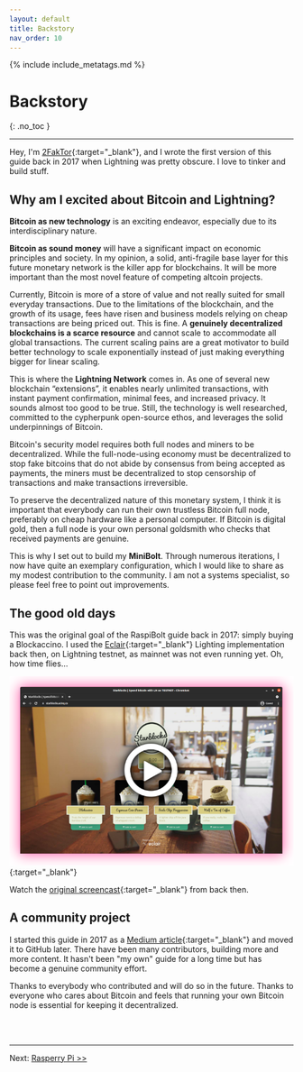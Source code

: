 ```yaml
---
layout: default
title: Backstory
nav_order: 10
---
```

<!-- markdownlint-disable MD014 MD022 MD025 MD040 -->

{% include include_metatags.md %}

# Backstory

{: .no_toc }

---

Hey, I'm [2FakTor](https://github.com/twofaktor){:target="_blank"}, and I wrote the first version of this guide back in 2017 when Lightning was pretty obscure.
I love to tinker and build stuff.

## Why am I excited about Bitcoin and Lightning?

**Bitcoin as new technology** is an exciting endeavor, especially due to its interdisciplinary nature.

**Bitcoin as sound money** will have a significant impact on economic principles and society.
In my opinion, a solid, anti-fragile base layer for this future monetary network is the killer app for blockchains.
It will be more important than the most novel feature of competing altcoin projects.

Currently, Bitcoin is more of a store of value and not really suited for small everyday transactions.
Due to the limitations of the blockchain, and the growth of its usage, fees have risen and business models relying on cheap transactions are being priced out.
This is fine.
A **genuinely decentralized blockchains is a scarce resource** and cannot scale to accommodate all global transactions.
The current scaling pains are a great motivator to build better technology to scale exponentially instead of just making everything bigger for linear scaling.

This is where the **Lightning Network** comes in.
As one of several new blockchain “extensions”, it enables nearly unlimited transactions, with instant payment confirmation, minimal fees, and increased privacy.
It sounds almost too good to be true.
Still, the technology is well researched, committed to the cypherpunk open-source ethos, and leverages the solid underpinnings of Bitcoin.

Bitcoin's security model requires both full nodes and miners to be decentralized.
While the full-node-using economy must be decentralized to stop fake bitcoins that do not abide by consensus from being accepted as payments, the miners must be decentralized to stop censorship of transactions and make transactions irreversible.

To preserve the decentralized nature of this monetary system, I think it is important that everybody can run their own trustless Bitcoin full node, preferably on cheap hardware like a personal computer.
If Bitcoin is digital gold, then a full node is your own personal goldsmith who checks that received payments are genuine.

This is why I set out to build my **MiniBolt**.
Through numerous iterations, I now have quite an exemplary configuration, which I would like to share as my modest contribution to the community.
I am not a systems specialist, so please feel free to point out improvements.

## The good old days

This was the original goal of the RaspiBolt guide back in 2017: simply buying a Blockaccino.
I used the [Eclair](https://github.com/ACINQ/eclair){:target="_blank"} Lighting implementation back then, on Lightning testnet, as mainnet was not even running yet.
Oh, how time flies...

[![Buying a Blockaccino](../images/backstory_blockaccino.png)](https://vimeo.com/252693058){:target="_blank"}

Watch the [original screencast](https://vimeo.com/252693058){:target="_blank"} from back then.

## A community project

I started this guide in 2017 as a [Medium article](https://medium.com/@stadicus/noobs-guide-to-%EF%B8%8F-lightning%EF%B8%8F-on-a-raspberry-pi-f0ab7525586e){:target="_blank"} and moved it to GitHub later.
There have been many contributors, building more and more content.
It hasn't been "my own" guide for a long time but has become a genuine community effort.

Thanks to everybody who contributed and will do so in the future.
Thanks to everyone who cares about Bitcoin and feels that running your own Bitcoin node is essential for keeping it decentralized.

<br /><br />

---

Next: [Rasperry Pi >>](raspberry-pi/index.md)
